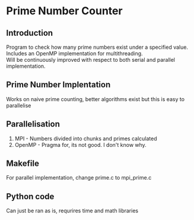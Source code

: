 # Prime Number Counter

## Introduction
Program to check how many prime numbers exist under a specified value.  
Includes an OpenMP implementation for multithreading.  
Will be continuously improved with respect to both serial and parallel implementation.

## Prime Number Implentation
Works on naive prime counting, better algorithms exist but this is easy to parallelise

## Parallelisation
1. MPI - Numbers divided into chunks and primes calculated 
2. OpenMP - Pragma for, its not good. I don't know why.

## Makefile
For parallel implementation, change prime.c to mpi_prime.c 

## Python code
Can just be ran as is, requrires time and math libraries
